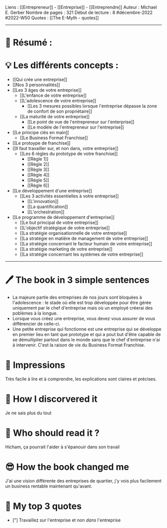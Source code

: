 Liens : [[Entrepreneur]] - [[Entreprise]] - [[Entreprendre]]
Auteur : Michael E. Gerber
Nombre de pages : 321
Début de lecture : 8 #décembre-2022 #2022-W50
Quotes : [[The E-Myth - quotes]]
***
# 📃 Résumé :

# 💡 Les différents concepts :
- [[Qui crée une entreprise]]
- [[Nos 3 personnalités]]
- [[Les 3 âges de votre entreprise]]
	- [[L'enfance de votre entreprise]]
	- [[L'adolescence de votre entreprise]]
		- [[Les 3 mesures possibles lorsque l'entreprise dépasse la zone de confort de son propriétaire]]
	- [[La maturité de votre entreprise]]
		- [[Le point de vue de l'entrepreneur sur l'enterprise]]
		- [[Le modèle de l'entrepreneur sur l'entreprise]]
- [[Le principe clés en main]]
	- [[Le Business Format Franchise]]
- [[Le protoype de franchise]]
- [[Il faut travailler sur, et non dans, votre entreprise]]
	- [[Les 6 règles du prototype de votre franchise]]
		- [[Règle 1]]
		- [[Règle 2]]
		- [[Règle 3]]
		- [[Règle 4]]
		- [[Règle 5]]
		- [[Règle 6]]
- [[Le développement d'une entreprise]]
	- [[Les 3 activités essentielles à votre entreprise]]
		- [[L'innovation]]
		- [[La quantification]]
		- [[L'orchestration]]
- [[Le programme de développement d'entreprise]]
	- [[Le but principal de votre entreprise]]
	- [[L'objectif stratégique de votre entreprise]]
	- [[La stratégie organisationnelle de votre entreprise]]
	- [[La stratégie en matière de management de votre entreprise]]
	- [[La stratégie concernant le facteur humain de votre entreprise]]
	- [[La stratégie marketing de votre entreprise]]
	- [[La stratégie concernant les systèmes de votre entreprise]]
***
# 🖊️ The book in 3 simple sentences
- La majeure partie des entreprises de nos jours sont bloquées à l'adolescence : le stade où elle est trop développée pour être gérée uniquement par le chef d'entreprise mais où un employé créerai des poblèmes à la longue.
- Lorsque vous créez une entreprise, vous devez vous assurer de vous différencier de celle-ci.
- Une petite entreprise qui fonctionne est une entreprise qui se développe en premier lieu en tant que prototype et qui a pout but d'être capable de se démultiplier partout dans le monde sans que le chef d'entreprise n'ai à intervenir. C'est la raison de vie du Business Format Franchise.
# 🧠 Impressions
Très facile à lire et à comprendre, les explications sont claires et précises.
# 🧐 How I discorvered it
Je ne sais plus du tout
# 🧏 Who should read it ?
Hicham, ça pourrait l'aider à s'épanouir dans son travail
# 😎 How the book changed me
J'ai une vision différente des entreprises de quartier, j'y vois plus facilement un business rentable maintenant qu'avant.
# 🔖 My top 3 quotes
- ["] Travaillez *sur* l'entreprise et non *dans* l'entreprise